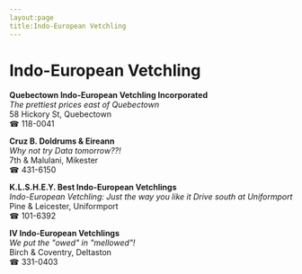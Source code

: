 ```yaml
---
layout:page
title:Indo-European Vetchling
---
```

# Indo-European Vetchling

**Quebectown Indo-European Vetchling Incorporated**  
_The prettiest prices east of Quebectown_  
58 Hickory St, Quebectown  
☎ 118-0041



**Cruz B. Doldrums & Eireann**  
_Why not try Data tomorrow??!_  
7th & Malulani, Mikester  
☎ 431-6150



**K.L.S.H.E.Y. Best Indo-European Vetchlings**  
_Indo-European Vetchling: Just the way you like it 
Drive south at Uniformport_  
Pine & Leicester, Uniformport  
☎ 101-6392



**IV Indo-European Vetchlings**  
_We put the "owed" in "mellowed"!_  
Birch & Coventry, Deltaston  
☎ 331-0403



